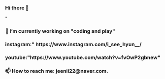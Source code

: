 ### Hi there 👋

<!--
**shihyun-Lee/shihyun-Lee** is a ✨ _special_ ✨ repository because its `README.md` (this file) appears on your GitHub profile.

Here are some ideas to get you started:

- 🔭 I’m currently working on 
- 🌱 I’m currently learning algolithm.
- 👯 I’m looking to collaborate on ...
- 🤔 I’m looking for help with ...
- 💬 Ask me about ...
- 📫 How to reach me: jeenii22@naver.com.
- 😄 Pronouns: ...
- ⚡ Fun fact: ...
-->"
<h3> 🔭 I’m currently working on "coding and play"</a>
<h3> </a>
<h3> </a>
<h3>instagram:" https://www.instagram.com/i_see_hyun__/ </a>
<h3>youtube:"https://www.youtube.com/watch?v=fvOwP2gbnew"</a>
<h3>📫 How to reach me: jeenii22@naver.com. </a>


